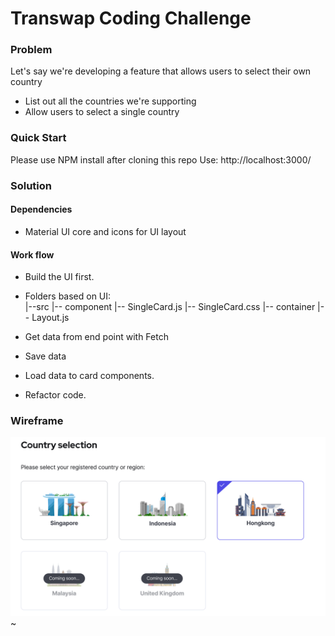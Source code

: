 # Transwap Coding Challenge

### Problem

Let's say we're developing a feature that allows users to select their own country

- List out all the countries we're supporting
- Allow users to select a single country


### Quick Start

Please use NPM install after cloning this repo 
Use: http://localhost:3000/

### Solution

#### Dependencies

- Material UI core and icons for UI layout

#### Work flow

- Build the UI first.

- Folders based on UI:  
   |--src
    |-- component
      |-- SingleCard.js
      |-- SingleCard.css
    |-- container
      |-- Layout.js
   
- Get data from end point with Fetch
- Save data
- Load data to card components.
- Refactor code.

### Wireframe

[![N|Solid](https://raw.githubusercontent.com/fred-ng/transwap-coding-challenge/main/assets/images/wireframe.png)](https://raw.githubusercontent.com/fred-ng/transwap-coding-challenge/main/assets/images/wireframe.png)
~
